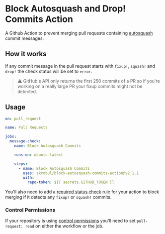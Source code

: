 # Block Autosquash and Drop! Commits Action



A Github Action to prevent merging pull requests containing [autosquash](https://git-scm.com/docs/git-rebase#git-rebase---autosquash) commit messages.

## How it works

If any commit message in the pull request starts with `fixup!`, `squash!` and `drop!` the check status will be set to `error`.

>⚠️ GitHub's API only returns the first 250 commits of a PR so if you're working on a really large PR your fixup commits might not be detected.

## Usage

```yaml
on: pull_request

name: Pull Requests

jobs:
  message-check:
    name: Block Autosquash Commits

    runs-on: ubuntu-latest

    steps:
      - name: Block Autosquash Commits
        uses: skrobul/block-autosquash-commits-action@v2.1.1
        with:
          repo-token: ${{ secrets.GITHUB_TOKEN }}
```

You'll also need to add a [required status check](https://help.github.com/en/articles/enabling-required-status-checks) rule for your action to block merging if it detects any `fixup!` or `squash!` commits.

### Control Permissions

If your repository is using [control permissions](https://github.blog/changelog/2021-04-20-github-actions-control-permissions-for-github_token/) you'll need to set `pull-request: read` on either the workflow or the job.

